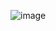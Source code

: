 ![image](https://github.com/RheingoldRiver/advent-of-code-2023/assets/18037011/75f9d898-0b65-4c1c-9ecc-974719fe0f56)

